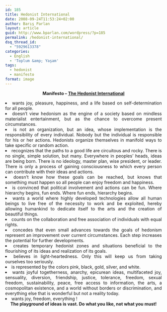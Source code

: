 ```yaml
---
id: 185
title: Hedonist International
date: 2008-09-24T11:53:24+02:00
author: Barış Parlan
layout: article
guid: http://www.bparlan.com/wordpress/?p=185
permalink: /hedonist-international/
dsq_thread_id:
  - "5929613378"
categories:
  - English
  - 'Toplum &amp; Yaşam'
tags:
  - hedonist
  - manifesto
format: image
---
```


<p style="text-align: center;">
  <strong>Manifesto &#8211; </strong><a title="Hedonist International" href="http://hedonist-international.org" target="_blank"><strong>The Hedonist International</strong></a>
</p>

<div class="content" style="text-align: center;">
</div>

<li style="text-align: justify;">
  wants joy, pleasure, happiness, and a life based on self-determination for all people.
</li>
<li style="text-align: justify;">
  doesn’t view hedonism as the engine of a society based on mindless materialist entertainment, but as the chance to overcome present circumstances.
</li>
<li style="text-align: justify;">
  is not an organization, but an idea, whose implementation is the responsibility of every individual. Nobody but the individual is responsible for his or her actions. Hedonists organize themselves in manifold ways to take specific or random action.
</li>
<li style="text-align: justify;">
  recognizes that the paths to a good life are circuitous and rocky. There is no single, simple solution, but many. Everywhere in peoples’ heads, ideas are being born. There is no ideology, master plan, wise president, or leader. There is only a process of gaining consciousness to which every person can contribute with their ideas and actions.
</li>
<li style="text-align: justify;">
  doesn’t know how these goals can be reached, but knows that something must happen so all people can enjoy freedom and happiness.
</li>
<li style="text-align: justify;">
  is convinced that political involvement and actions can be fun. Where hierarchy begins, fun ends. Where fun ends, hierarchy begins.
</li>
<li style="text-align: justify;">
  wants a world where highly developed technologies allow all human beings to live free of the necessity to work and be exploited, hereby allowing humankind to dedicate itself to the arts and the creation of beautiful things.
</li>
<li style="text-align: justify;">
  counts on the collaboration and free association of individuals with equal rights.
</li>
<li style="text-align: justify;">
  concedes that even small advances towards the goals of hedonism represent an improvement over current circumstances. Each step increases the potential for further developments.
</li>
<li style="text-align: justify;">
  creates temporary hedonist zones and situations beneficial to the flourishing of its ideas and realization of its goals.
</li>
<li style="text-align: justify;">
  believes in light-heartedness. Only this will keep us from taking ourselves too seriously.
</li>
<li style="text-align: justify;">
  is represented by the colors pink, black, gold, silver, and white.
</li>
<li style="text-align: justify;">
  wants joyful togetherness, anarchy, epicurean ideas, multifaceted joy, sensuality, diversion, friendship, justice, tolerance, freedom, sexual freedom, sustainability, peace, free access to information, the arts, a cosmopolitan existence, and a world without borders or discrimination, and everything else that is wonderful but not a reality today.
</li>
<li style="text-align: justify;">
  wants joy, freedom, everything !
</li>

<div class="content" style="text-align: center;">
  <strong>The playground of ideas is vast. Do what you like, not what you must!</strong>
</div>
